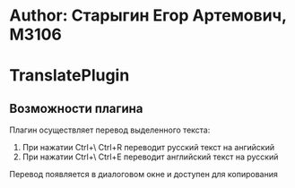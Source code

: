 # Author: Старыгин Егор Артемович, M3106
# TranslatePlugin
## Возможности плагина
Плагин осуществляет перевод выделенного текста:
1. При нажатии Ctrl+\ Ctrl+R переводит русский текст на ангийский
2. При нажатии Ctrl+\ Ctrl+E переводит английский текст на русский

Перевод появляется в диалоговом окне и доступен для копирования



